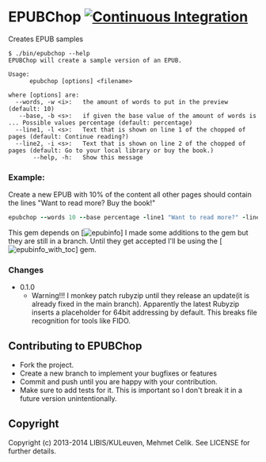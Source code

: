 EPUBChop [![Continuous Integration](https://travis-ci.org/mehmetc/EPUBChop.png?branch=master)](http://travis-ci.org/mehmetc/EPUBChop)
========

Creates EPUB samples

```
$ ./bin/epubchop --help
EPUBChop will create a sample version of an EPUB.

Usage:
      epubchop [options] <filename>

where [options] are:
  --words, -w <i>:   the amount of words to put in the preview (default: 10)
   --base, -b <s>:   if given the base value of the amount of words is ... Possible values percentage (default: percentage)
  --line1, -l <s>:   Text that is shown on line 1 of the chopped of pages (default: Continue reading?)
  --line2, -i <s>:   Text that is shown on line 2 of the chopped of pages (default: Go to your local library or buy the book.)
       --help, -h:   Show this message
```

### Example:
Create a new EPUB with 10% of the content all other pages should contain the lines "Want to read more? Buy the book!"
```ruby
epubchop --words 10 --base percentage -line1 "Want to read more?" -line2 "Buy the book!" my.epub
```

This gem depends on [![epubinfo](http://github.com/chdorner/epubinfo)] I made some additions to the gem but they are still in a branch. Until they get accepted I'll be using the [![epubinfo_with_toc](https://github.com/mehmetc/epubinfo/tree/table_of_contents)]
gem.

### Changes
* 0.1.0
    - Warning!!! I monkey patch rubyzip until they release an update(it is already fixed in the main branch). Apparently the latest Rubyzip inserts a placeholder for 64bit addressing by default. This breaks file recognition for tools like FIDO.


## Contributing to EPUBChop
* Fork the project.
* Create a new branch to implement your bugfixes or features
* Commit and push until you are happy with your contribution.
* Make sure to add tests for it. This is important so I don't break it in a future version unintentionally.

## Copyright

Copyright (c) 2013-2014 LIBIS/KULeuven, Mehmet Celik. See LICENSE for further details.
